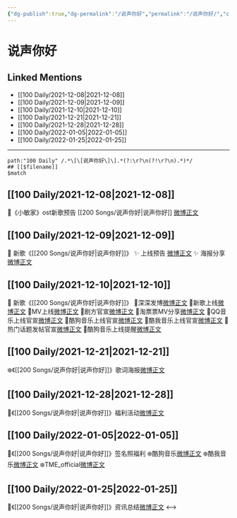 ```yaml
---
{"dg-publish":true,"dg-permalink":"/说声你好","permalink":"/说声你好/","created":"2022-12-22T16:19:38.000+08:00","updated":"2023-01-04T13:23:03.998+08:00"}
---
```


# 说声你好

## Linked Mentions
- [[100 Daily/2021-12-08\|2021-12-08]]
- [[100 Daily/2021-12-09\|2021-12-09]]
- [[100 Daily/2021-12-10\|2021-12-10]]
- [[100 Daily/2021-12-21\|2021-12-21]]
- [[100 Daily/2021-12-28\|2021-12-28]]
- [[100 Daily/2022-01-05\|2022-01-05]]
- [[100 Daily/2022-01-25\|2022-01-25]]


---

```expander
path:"100 Daily" /.*\[\[说声你好\]\].*(?:\r?\n(?!\r?\n).*)*/
## [[$filename]]
$match
```
## [[100 Daily/2021-12-08\|2021-12-08]]
🌟《小敏家》ost新歌预告 [[200 Songs/说声你好\|说声你好]] [微博正文](https://m.weibo.cn/6466290670/4712076792562399)
## [[100 Daily/2021-12-09\|2021-12-09]]
💫 新歌《[[200 Songs/说声你好\|说声你好]]》
✨ 上线预告 [微博正文](https://m.weibo.cn/6466290670/4712438224390283)
✨ 海报分享 [微博正文](https://m.weibo.cn/6466290670/4712623147584159)
## [[100 Daily/2021-12-10\|2021-12-10]]
🌟 新歌《[[200 Songs/说声你好\|说声你好]]》
💫深深发博[微博正文](https://m.weibo.cn/6466290670/4712800636895960)
💫新歌上线[微博正文](https://m.weibo.cn/6466290670/4712649784559603)
💫MV上线[微博正文](https://m.weibo.cn/6466290670/4712804513483693)
💫剧方官宣[微博正文](https://m.weibo.cn/6466290670/4712664439456361)
💫淘票票MV分享[微博正文](https://m.weibo.cn/6466290670/4712819540362951)
💫QQ音乐上线官宣[微博正文](https://m.weibo.cn/6466290670/4712652658180614)
💫酷狗音乐上线官宣[微博正文](https://m.weibo.cn/6466290670/4712653023085833)
💫酷我音乐上线官宣[微博正文](https://m.weibo.cn/6466290670/4712653354696809)
💫热门话题发帖官宣[微博正文](https://m.weibo.cn/6466290670/4712815702837556)
💫酷狗音乐上线提醒[微博正文](https://m.weibo.cn/6466290670/4712647720698653)
## [[100 Daily/2021-12-21\|2021-12-21]]
❄️《[[200 Songs/说声你好\|说声你好]]》歌词海报[微博正文](https://m.weibo.cn/6466290670/4716948698435454)
## [[100 Daily/2021-12-28\|2021-12-28]]
💫《[[200 Songs/说声你好\|说声你好]]》福利活动[微博正文](https://m.weibo.cn/6466290670/4719485602499432)
## [[100 Daily/2022-01-05\|2022-01-05]]
🌟《[[200 Songs/说声你好\|说声你好]]》签名照福利
❄️酷狗音乐[微博正文](https://m.weibo.cn/6466290670/4722234562185382)
❄️酷我音乐[微博正文](https://m.weibo.cn/6466290670/4722245492539505)
❄️TME_official[微博正文](https://m.weibo.cn/6466290670/4722316577079721)
## [[100 Daily/2022-01-25\|2022-01-25]]
🌟《[[200 Songs/说声你好\|说声你好]]》资讯总结[微博正文](https://m.weibo.cn/6466290670/4729649416372608)
<-->